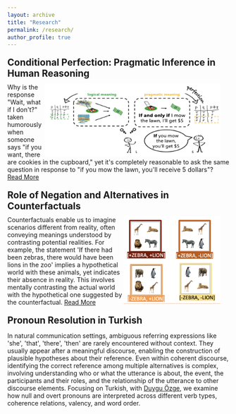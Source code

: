 ```yaml
--- 
layout: archive 
title: "Research" 
permalink: /research/ 
author_profile: true 
---
```


<h2 style="margin: 20px 0px 10px;">Conditional Perfection: Pragmatic Inference in Human Reasoning</h2>

<div>
  <img src="../images/conditionals.png" alt="conditional perfection" style="float: right; margin-right: 20px; width: 400px; height: auto;" />
  Why is the response "Wait, what if I don't?" taken humorously when someone says "if you want, there are cookies in the cupboard," yet it's completely reasonable to ask the same question in response to "if you mow the lawn, you'll receive 5 dollars"?
  <a href="javascript:void(0);" id="readMoreLink1" onclick="toggleText('moreText1')">Read More</a>
  <div class="more-text" id="moreText1" style="display: none;">
    We frequently understand utterances more deeply than their explicit content suggests. For example, "Mary had cheesecake for dessert" often implies she had only cheesecake, and "I ate some of your cookies" suggests I didn't eat all of them. We make these inferences swiftly during real-time language processing. In this project, with <a href="https://psychology.ucsd.edu/people/profiles/dbarner.html" target="_blank">David Barner</a>, we investigate how this feat is accomplished: Do listeners initially adopt a non-logical, pragmatic interpretation or begin with a logical meaning and then enrich the conditional statement via inference?
  </div>
</div>

<h2 style="margin: 20px 0px 10px;"> Role of Negation and Alternatives in Counterfactuals</h2>

<div>
  <img src="../images/counterfactuals2.png" alt="alternatives" style="float: right; margin-right: 20px; width: 220px; height: auto;" />
  Counterfactuals enable us to imagine scenarios different from reality, often conveying meanings understood by contrasting potential realities. For example, the statement 'If there had been zebras, there would have been lions in the zoo' implies a hypothetical world with these animals, yet indicates their absence in reality. This involves mentally contrasting the actual world with the hypothetical one suggested by the counterfactual.
  <a href="javascript:void(0);" id="readMoreLink2" onclick="toggleText('moreText2')">Read More</a>
  <div class="more-text" id="moreText2" style="display: none;">
    Using web-based eye tracking, with <a href="https://people.ceu.edu/eva_wittenberg" target="_blank">Eva Wittenberg</a>, we focus on how negation and the availability of alternatives shape our mental representations during this process. A negated counterfactual, like 'If there had been no zebras, there would have been no lions in the zoo', suggests a world without these animals, while implicitly confirming their existence. These negated counterfactuals help answer the implicit Question under Discussion (QuD) by reducing uncertainty and creating specific mental images. This interaction indicates that the cognitive effort in comprehending counterfactuals primarily arises from uncertainty over alternative states and QuD accommodation.
  </div>
</div>

<h2 style="margin: 20px 0px 10px;"> Pronoun Resolution in Turkish </h2>

<div>
  <p> In natural communication settings, ambiguous referring expressions like 'she', 'that', 'there', 'then' are rarely encountered without context. They usually appear after a meaningful discourse, enabling the construction of plausible hypotheses about their reference. Even within coherent discourse, identifying the correct reference among multiple alternatives is complex, involving understanding who or what the utterance is about, the event, the participants and their roles, and the relationship of the utterance to other discourse elements. Focusing on Turkish, with <a href="https://users.metu.edu.tr/duyguo/" target="_blank">Duygu Özge</a>, we examine how null and overt pronouns are interpreted across different verb types, coherence relations, valency, and word order. </p>
</div>

<script>
function toggleText(elementId) {
    var element = document.getElementById(elementId);
    if (element.style.display === "none") {
        element.style.display = "block";
    } else {
        element.style.display = "none";
    }
}
</script>
